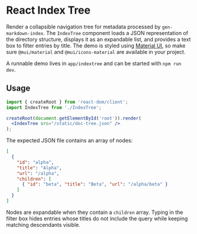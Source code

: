 # React Index Tree

Render a collapsible navigation tree for metadata processed by
`gen-markdown-index`. The `IndexTree` component loads a JSON
representation of the directory structure, displays it as an expandable
list, and provides a text box to filter entries by title. The demo is
styled using [Material UI](https://mui.com/), so make sure
`@mui/material` and `@mui/icons-material` are available in your project.

A runnable demo lives in `app/indextree` and can be started with `npm run dev`.

## Usage

```jsx
import { createRoot } from 'react-dom/client';
import IndexTree from './IndexTree';

createRoot(document.getElementById('root')).render(
  <IndexTree src="/static/doc-tree.json" />
);
```

The expected JSON file contains an array of nodes:

```json
[
  {
    "id": "alpha",
    "title": "Alpha",
    "url": "/alpha",
    "children": [
      { "id": "beta", "title": "Beta", "url": "/alpha/beta" }
    ]
  }
]
```

Nodes are expandable when they contain a `children` array. Typing in the
filter box hides entries whose titles do not include the query while
keeping matching descendants visible.
